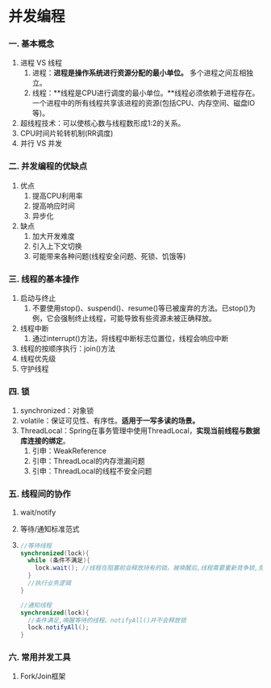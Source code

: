 # 并发编程

### 一. 基本概念

1. 进程 VS 线程
   1. 进程：**进程是操作系统进行资源分配的最小单位。**  多个进程之间互相独立。
   2. 线程：**线程是CPU进行调度的最小单位。**线程必须依赖于进程存在。一个进程中的所有线程共享该进程的资源(包括CPU、内存空间、磁盘IO等)。
2. 超线程技术：可以使核心数与线程数形成1:2的关系。
3. CPU时间片轮转机制(RR调度)
4. 并行 VS 并发

### 二. 并发编程的优缺点

1. 优点
   1. 提高CPU利用率
   2. 提高响应时间
   3. 异步化 
2. 缺点
   1. 加大开发难度
   2. 引入上下文切换
   3. 可能带来各种问题(线程安全问题、死锁、饥饿等)

### 三. 线程的基本操作

1. 启动与终止
   1. 不要使用stop()、suspend()、resume()等已被废弃的方法。已stop()为例，它会强制终止线程，可能导致有些资源未被正确释放。
2. 线程中断
   1. 通过interrupt()方法，将线程中断标志位置位，线程会响应中断
3. 线程的按顺序执行：join()方法
4. 线程优先级
5. 守护线程

### 四. 锁

1. synchronized：对象锁
2. volatile：保证可见性、有序性。**适用于一写多读的场景。**
3. ThreadLocal：Spring在事务管理中使用ThreadLocal，**实现当前线程与数据库连接的绑定**。
   1. 引申：WeakReference
   2. 引申：ThreadLocal的内存泄漏问题
   3. 引申：ThreadLocal的线程不安全问题

### 五. 线程间的协作

1. wait/notify

2. 等待/通知标准范式

3. ```java
   //等待线程
   synchronized(lock){
     while (条件不满足){
       lock.wait();	//线程在阻塞前会释放持有的锁。被唤醒后,线程需要重新竞争锁,竞争到锁后,才能执行后续逻辑
     }
     //执行业务逻辑
   }
   
   //通知线程
   synchronized(lock){
     //条件满足,唤醒等待的线程。notifyAll()并不会释放锁
     lock.notifyAll();
   }
   
   ```

### 六. 常用并发工具

1. Fork/Join框架